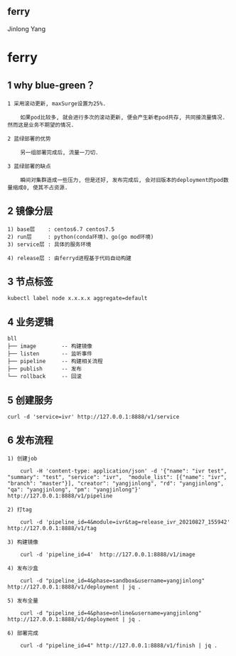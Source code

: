 ferry
-------------
Jinlong Yang

# ferry

## 1 why blue-green？

    1 采用滚动更新, maxSurge设置为25%.

        如果pod比较多, 就会进行多次的滚动更新, 便会产生新老pod共存, 共同接流量情况. 然而这是业务不期望的情况.

    2 蓝绿部署的优势

        另一组部署完成后, 流量一刀切.

    3 蓝绿部署的缺点

        瞬间对集群造成一些压力, 但是还好, 发布完成后, 会对旧版本的deployment的pod数量缩成0, 使其不占资源.


## 2 镜像分层

    1) base层    : centos6.7 centos7.5
    2) run层     : python(conda环境)、go(go mod环境)
    3) service层 : 具体的服务环境

    4) release层 : 由ferryd进程基于代码自动构建


## 3 节点标签

    kubectl label node x.x.x.x aggregate=default


## 4 业务逻辑

    bll
    ├── image        -- 构建镜像
    ├── listen       -- 监听事件
    ├── pipeline     -- 构建相关流程
    ├── publish      -- 发布
    └── rollback     -- 回滚


## 5 创建服务

    curl -d 'service=ivr' http://127.0.0.1:8888/v1/service


## 6 发布流程

    1) 创建job

        curl -H 'content-type: application/json' -d '{"name": "ivr test", "summary": "test", "service": "ivr",  "module_list": [{"name": "ivr", "branch": "master"}], "creator": "yangjinlong", "rd": "yangjinlong", "qa": "yangjinlong", "pm": "yangjinlong"}' http://127.0.0.1:8888/v1/pipeline

    2) 打tag

        curl -d 'pipeline_id=4&module=ivr&tag=release_ivr_20210827_155942' http://127.0.0.1:8888/v1/tag

    3) 构建镜像

        curl -d 'pipeline_id=4'  http://127.0.0.1:8888/v1/image

    4) 发布沙盒

        curl -d "pipeline_id=4&phase=sandbox&username=yangjinlong" http://127.0.0.1:8888/v1/deployment | jq .

    5) 发布全量

        curl -d "pipeline_id=4&phase=online&username=yangjinlong" http://127.0.0.1:8888/v1/deployment | jq .

    6) 部署完成

        curl -d "pipeline_id=4" http://127.0.0.1:8888/v1/finish | jq .

